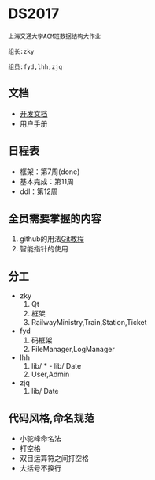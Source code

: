 # DS2017
    上海交通大学ACM班数据结构大作业

    组长:zky

    组员:fyd,lhh,zjq

## 文档

- [开发文档](https://github.com/kzoacn/DS2017/blob/master/manual.md)
- 用户手册

## 日程表
- 框架：第7周(done)
- 基本完成：第11周
- ddl：第12周
 
## 全员需要掌握的内容
 1. github的用法[Git教程](http://www.liaoxuefeng.com/wiki/0013739516305929606dd18361248578c67b8067c8c017b000)
 2. 智能指针的使用

## 分工
 - zky
   1. Qt
   2. 框架
   3.  RailwayMinistry,Train,Station,Ticket
 - fyd
   1.  码框架
   2.  FileManager,LogManager
 - lhh
   1.  lib/ * - lib/ Date
   2.  User,Admin   
 - zjq
   1.  lib/ Date
   
## 代码风格,命名规范
- 小驼峰命名法
- 打空格
- 双目运算符之间打空格
- 大括号不换行
